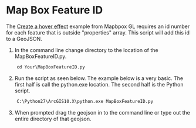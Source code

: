 # Map Box Feature ID

The [Create a hover effect](https://docs.mapbox.com/mapbox-gl-js/example/hover-styles/) example from Mapbpox GL requires an id number for each feature that is outside "properties" array. This script will add this id to a GeoJSON.

1. In the command line change directory to the location of the MapBoxFeatureID.py.

```python
    cd Your\MapBoxFeatureID.py
```

2. Run the script as seen below. The example below is a very basic. The first half is call the python.exe location. The second half is the Python script.

```python
    C:\Python27\ArcGIS10.X\python.exe MapBoxFeatureID.py
```

3. When prompted drag the geojson in to the command line or type out the entire directory of that geojson.
